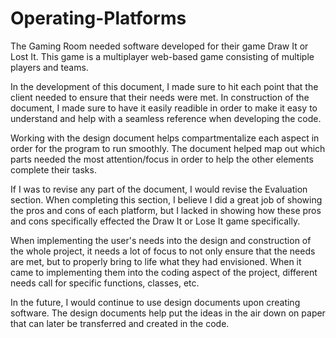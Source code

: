 # Operating-Platforms

The Gaming Room needed software developed for their game Draw It or Lost It. This game is a multiplayer web-based game consisting of multiple players and teams.

In the development of this document, I made sure to hit each point that the client needed to ensure that their needs were met. In construction of the document, I made sure to have it easily readible in order to make it easy to understand and help with a seamless reference when developing the code.

Working with the design document helps compartmentalize each aspect in order for the program to run smoothly. The document helped map out which parts needed the most attention/focus in order to help the other elements complete their tasks.

If I was to revise any part of the document, I would revise the Evaluation section. When completing this section, I believe I did a great job of showing the pros and cons of each platform, but I lacked in showing how these pros and cons specifically effected the Draw It or Lose It game specifically.

When implementing the user's needs into the design and construction of the whole project, it needs a lot of focus to not only ensure that the needs are met, but to properly bring to life what they had envisioned. When it came to implementing them into the coding aspect of the project, different needs call for specific functions, classes, etc.

In the future, I would continue to use design documents upon creating software. The design documents help put the ideas in the air down on paper that can later be transferred and created in the code.
